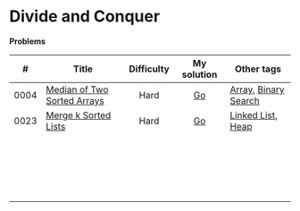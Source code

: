 # Divide and Conquer



**Problems**

|  #   | Title                                                        | Difficulty |                         My solution                          | Other tags                                                   |
| :--: | ------------------------------------------------------------ | :--------: | :----------------------------------------------------------: | ------------------------------------------------------------ |
| 0004 | [Median of Two Sorted Arrays](https://github.com/Apollo4634/LeetCode/blob/master/problem/array/0004_MedianOfTwoSortedArrays.md) |    Hard    | [Go](https://github.com/Apollo4634/LeetCode/blob/master/solution/array/MedianOfTwoSortedArrays.java) | [Array](https://github.com/Apollo4634/LeetCode/blob/master/solution/array/array.md), [Binary Search](https://github.com/Apollo4634/LeetCode/blob/master/solution/binary_search/binary_search.md) |
| 0023 | [Merge k Sorted Lists](https://github.com/Apollo4634/LeetCode/blob/master/problem/linked_list/0023_MergeKSortedLists.md) |    Hard    | [Go](https://github.com/Apollo4634/LeetCode/blob/master/solution/linked_list/MergeKSortedLists.java) | [Linked List](https://github.com/Apollo4634/LeetCode/blob/master/solution/linked_list/linked_list.md), [Heap](https://github.com/Apollo4634/LeetCode/blob/master/solution/heap/heap.md) |
|      |                                                              |            |                                                              |                                                              |
|      |                                                              |            |                                                              |                                                              |
|      |                                                              |            |                                                              |                                                              |
|      |                                                              |            |                                                              |                                                              |
|      |                                                              |            |                                                              |                                                              |
|      |                                                              |            |                                                              |                                                              |
|      |                                                              |            |                                                              |                                                              |
|      |                                                              |            |                                                              |                                                              |
|      |                                                              |            |                                                              |                                                              |
|      |                                                              |            |                                                              |                                                              |
|      |                                                              |            |                                                              |                                                              |
|      |                                                              |            |                                                              |                                                              |
|      |                                                              |            |                                                              |                                                              |
|      |                                                              |            |                                                              |                                                              |
|      |                                                              |            |                                                              |                                                              |
|      |                                                              |            |                                                              |                                                              |
|      |                                                              |            |                                                              |                                                              |
|      |                                                              |            |                                                              |                                                              |
|      |                                                              |            |                                                              |                                                              |
|      |                                                              |            |                                                              |                                                              |

